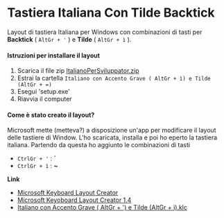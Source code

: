 # Tastiera Italiana Con Tilde Backtick

Layout di tastiera Italiana per Windows con combinazioni di tasti per **Backtick** ( `AltGr + '` ) e **Tilde** ( `AltGr + ì` ).

#### Istruzioni per installare il layout
1. Scarica il file zip [ItalianoPerSviluppator.zip](https://raw.githubusercontent.com/el3um4s/Tastiera-Italiana-Con-Tilde-Backtick/master/release/ItalianoPerSviluppatori.zip)
2. Estrai la cartella `Italiano con Accento Grave ( AltGr + ì) e Tilde (AltGr + =)`
3. Esegui 'setup.exe'
4. Riavvia il computer

#### Come è stato creato il layout?

Microsoft mette (metteva?) a disposizione un'app per modificare il layout delle tastiere di Window. L'ho scaricata, installa e poi ho eperto la tastiera italiana. Partendo da questa ho aggiunto le combinazioni di tasti
* `CtrlGr + '` : **`**
* `CtrlGr + ì` : **~**

**Link**
* [Microsoft Keyboard Layout Creator](https://www.microsoft.com/en-us/download/details.aspx?id=22339)
* [Microsoft Keyoboard Layout Creator 1.4](https://github.com/el3um4s/Tastiera-Italiana-Con-Tilde-Backtick/blob/master/source/MSKLC.exe?raw=true)
* [Italiano con Accento Grave ( AltGr + ') e Tilde (AltGr + ì).klc](https://github.com/el3um4s/Tastiera-Italiana-Con-Tilde-Backtick/blob/master/source/Ita4JS.klc)
